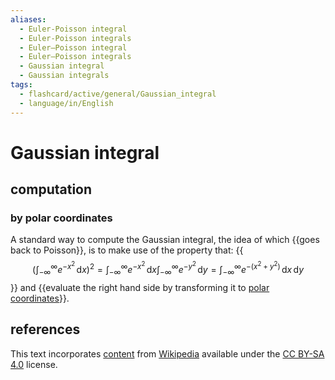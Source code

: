 ```yaml
---
aliases:
  - Euler-Poisson integral
  - Euler-Poisson integrals
  - Euler–Poisson integral
  - Euler–Poisson integrals
  - Gaussian integral
  - Gaussian integrals
tags:
  - flashcard/active/general/Gaussian_integral
  - language/in/English
---
```


# Gaussian integral

## computation

### by polar coordinates

A standard way to compute the Gaussian integral, the idea of which {{goes back to Poisson}}, is to make use of the property that: {{$$\left( \int_{-\infty}^\infty e^{-x^2} \,\mathrm{d}x \right)^2 = \int_{-\infty}^\infty e^{-x^2} \,\mathrm{d}x \int_{-\infty}^\infty e^{-y^2} \,\mathrm{d}y = \int_{-\infty}^\infty e^{-\left( x^2 + y^2 \right)} \,\mathrm{d}x \,\mathrm{d}y$$}} and {{evaluate the right hand side by transforming it to [polar coordinates](polar%20coordinate%20system.md)}}. <!--SR:!2025-03-25,187,310!2025-05-03,212,310!2025-11-11,369,310-->

## references

This text incorporates [content](https://en.wikipedia.org/wiki/Gaussian_integral) from [Wikipedia](Wikipedia.md) available under the [CC BY-SA 4.0](https://creativecommons.org/licenses/by-sa/4.0/) license.
